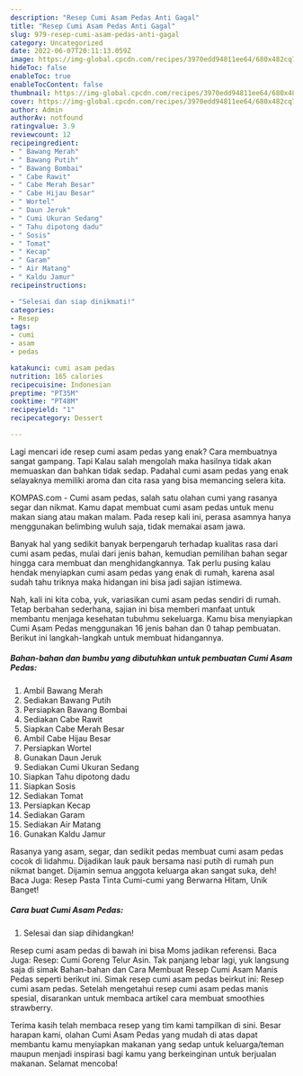 ```yaml
---
description: "Resep Cumi Asam Pedas Anti Gagal"
title: "Resep Cumi Asam Pedas Anti Gagal"
slug: 979-resep-cumi-asam-pedas-anti-gagal
category: Uncategorized
date: 2022-06-07T20:11:13.059Z
image: https://img-global.cpcdn.com/recipes/3970edd94811ee64/680x482cq70/cumi-asam-pedas-foto-resep-utama.jpg
hideToc: false
enableToc: true
enableTocContent: false
thumbnail: https://img-global.cpcdn.com/recipes/3970edd94811ee64/680x482cq70/cumi-asam-pedas-foto-resep-utama.jpg
cover: https://img-global.cpcdn.com/recipes/3970edd94811ee64/680x482cq70/cumi-asam-pedas-foto-resep-utama.jpg
author: Admin
authorAv: notfound
ratingvalue: 3.9
reviewcount: 12
recipeingredient:
- " Bawang Merah"
- " Bawang Putih"
- " Bawang Bombai"
- " Cabe Rawit"
- " Cabe Merah Besar"
- " Cabe Hijau Besar"
- " Wortel"
- " Daun Jeruk"
- " Cumi Ukuran Sedang"
- " Tahu dipotong dadu"
- " Sosis"
- " Tomat"
- " Kecap"
- " Garam"
- " Air Matang"
- " Kaldu Jamur"
recipeinstructions:

- "Selesai dan siap dinikmati!"
categories:
- Resep
tags:
- cumi
- asam
- pedas

katakunci: cumi asam pedas 
nutrition: 165 calories
recipecuisine: Indonesian
preptime: "PT35M"
cooktime: "PT48M"
recipeyield: "1"
recipecategory: Dessert

---
```



Lagi mencari ide resep cumi asam pedas yang enak? Cara membuatnya sangat gampang. Tapi Kalau salah mengolah maka hasilnya tidak akan memuaskan dan bahkan tidak sedap. Padahal cumi asam pedas yang enak selayaknya memiliki aroma dan cita rasa yang bisa memancing selera kita.


KOMPAS.com - Cumi asam pedas, salah satu olahan cumi yang rasanya segar dan nikmat. Kamu dapat membuat cumi asam pedas untuk menu makan siang atau makan malam. Pada resep kali ini, perasa asamnya hanya menggunakan belimbing wuluh saja, tidak memakai asam jawa.

Banyak hal yang sedikit banyak berpengaruh terhadap kualitas rasa dari cumi asam pedas, mulai dari jenis bahan, kemudian pemilihan bahan segar hingga cara membuat dan menghidangkannya. Tak perlu pusing kalau hendak menyiapkan cumi asam pedas yang enak di rumah, karena asal sudah tahu triknya maka hidangan ini bisa jadi sajian istimewa.


Nah, kali ini kita coba, yuk, variasikan cumi asam pedas sendiri di rumah. Tetap berbahan sederhana, sajian ini bisa memberi manfaat untuk membantu menjaga kesehatan tubuhmu sekeluarga. Kamu bisa menyiapkan Cumi Asam Pedas menggunakan 16 jenis bahan dan 0 tahap pembuatan. Berikut ini langkah-langkah untuk membuat hidangannya.

<!--inarticleads1-->

##### Bahan-bahan dan bumbu yang dibutuhkan untuk pembuatan Cumi Asam Pedas:

1. Ambil  Bawang Merah
1. Sediakan  Bawang Putih
1. Persiapkan  Bawang Bombai
1. Sediakan  Cabe Rawit
1. Siapkan  Cabe Merah Besar
1. Ambil  Cabe Hijau Besar
1. Persiapkan  Wortel
1. Gunakan  Daun Jeruk
1. Sediakan  Cumi Ukuran Sedang
1. Siapkan  Tahu dipotong dadu
1. Siapkan  Sosis
1. Sediakan  Tomat
1. Persiapkan  Kecap
1. Sediakan  Garam
1. Sediakan  Air Matang
1. Gunakan  Kaldu Jamur


Rasanya yang asam, segar, dan sedikit pedas membuat cumi asam pedas cocok di lidahmu. Dijadikan lauk pauk bersama nasi putih di rumah pun nikmat banget. Dijamin semua anggota keluarga akan sangat suka, deh! Baca Juga: Resep Pasta Tinta Cumi-cumi yang Berwarna Hitam, Unik Banget! 

<!--inarticleads2-->

##### Cara buat Cumi Asam Pedas:


1. Selesai dan siap dihidangkan!

Resep cumi asam pedas di bawah ini bisa Moms jadikan referensi. Baca Juga: Resep: Cumi Goreng Telur Asin. Tak panjang lebar lagi, yuk langsung saja di simak Bahan-bahan dan Cara Membuat Resep Cumi Asam Manis Pedas seperti berikut ini. Simak resep cumi asam pedas beirkut ini: Resep cumi asam pedas. Setelah mengetahui resep cumi asam pedas manis spesial, disarankan untuk membaca artikel cara membuat smoothies strawberry. 

Terima kasih telah membaca resep yang tim kami tampilkan di sini. Besar harapan kami, olahan Cumi Asam Pedas yang mudah di atas dapat membantu kamu menyiapkan makanan yang sedap untuk keluarga/teman maupun menjadi inspirasi bagi kamu yang berkeinginan untuk berjualan makanan. Selamat mencoba!

